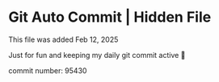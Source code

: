 # Git Auto Commit | Hidden File

This file was added Feb 12, 2025

Just for fun and keeping my daily git commit active 🤪

commit number: 95430
